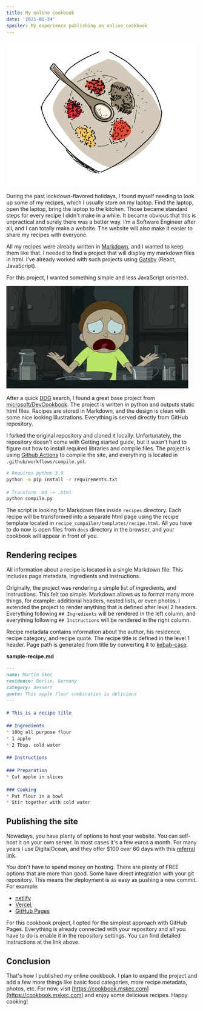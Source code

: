```yaml
---
title: My online cookbook
date: '2021-01-24'
spoiler: My experience publishing an online cookbook
---
```


![cookbook illustration](cookbook.png)

During the past lockdown-flavored holidays, I found myself needing to look up some of 
my recipes, which I usually store on my laptop. Find the laptop, open the laptop, bring 
the laptop to the kitchen. Those became standard steps for every recipe I didn't make
in a while. It became obvious that this is unpractical and surely there was a better 
way. I’m a Software Engineer after all, and I can totally make a website. The website
will also make it easier to share my recipes with everyone.

All my recipes were already written in [Markdown](https://en.wikipedia.org/wiki/Markdown),
and I wanted to keep them like that. I needed to find a project that will display my
markdown files in html. I’ve already worked with such projects using 
[Gatsby](https://www.gatsbyjs.com/) (React, JavaScript).

For this project, I wanted something simple and less JavaScript oriented. 

![search gif](search.gif)

After a quick [DDG](https://duckduckgo.com/?q=open+source+cookbook) search, I found a great 
base project from [microsoft/DevCookbook](https://github.com/microsoft/DevCookbook).
The project is written in python and outputs static html files. Recipes are stored in Markdown,
and the design is clean with some nice looking illustrations.
Everything is served directly from GitHub repository.

I forked the original repository and cloned it locally. Unfortunately, the repository
doesn't come with Getting started guide, but it wasn't hard to figure out how to
install required libraries and compile files. The project is using
[Github Actions](https://github.com/features/actions) to compile the site, 
and everything is located in `.github/workflows/compile.yml`.

```bash
# Requires python 3.9
python -m pip install -r requirements.txt

# Transform .md -> .html
python compile.py
```

The script is looking for Markdown files inside `recipes` directory. 
Each recipe will be transformed into a separate html page using the recipe 
template located in `recipe_compailer/templates/recipe.html`.
All you have to do now is open files from `docs` directory in the browser,
and your cookbook will appear in front of you.

## Rendering recipes

All information about a recipe is located in a single Markdown file. This includes
page metadata, ingredients and instructions.

Originally, the project was rendering a simple list of ingredients, and instructions.
This felt too simple. Markdown allows us to format many more things, for example:
additional headers, nested lists, or even photos.
I extended the project to render anything that is defined after level 2 headers.
Everything following `## Ingredients` will be rendered in the left column,
and everything following `## Instructions` will be rendered in the right column.

Recipe metadata contains information about the author, his residence, recipe category,
and recipe quote. The recipe title is defined in the level 1 header. Page path is 
generated from title by converting it to 
[kebab-case](https://en.wikipedia.org/wiki/Naming_convention_(programming)#Multiple-word_identifiers).

**sample-recipe.md**
```markdown 
---
name: Martin Skec
residence: Berlin, Germany
category: dessert
quote: This apple flour combination is delicious
---

# This is a recipe title

## Ingredients
* 100g all purpose flour
* 1 apple
* 2 Tbsp. cold water

## Instructions

### Preparation
* Cut apple in slices

### Cooking
* Put flour in a bowl
* Stir together with cold water
```

## Publishing the site

Nowadays, you have plenty of options to host your website. You can self-host it on your 
own server. In most cases it's a few euros a month. For many years I use DigitalOcean, 
and they offer $100 over 60 days with this [referral link](https://m.do.co/c/c393b642df65).

You don't have to spend money on hosting. There are plenty of FREE options that are more
than good. Some have direct integration with your git repository. This means the
deployment is as easy as pushing a new commit. For example:
* [netlify](https://app.netlify.com/)
* [Vercel](https://vercel.com/),
* [GitHub Pages](https://pages.github.com/)

For this cookbook project, I opted for the simplest approach with GitHub Pages.
Everything is already connected with your repository and all you have to do is enable it 
in the repository settings. You can find detailed instructions at the link above.

## Conclusion

That's how I published my online cookbook. I plan to expand the project and add a few
more things like basic food categories, more recipe metadata, photos, etc.
For now, visit [https://cookbook.mskec.com](https://cookbook.mskec.com) and enjoy some
delicious recipes. Happy cooking!
